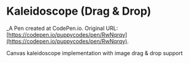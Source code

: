 # Kaleidoscope (Drag & Drop)
 _A Pen created at CodePen.io. Original URL: [https://codepen.io/puppycodes/pen/RwNqrqy](https://codepen.io/puppycodes/pen/RwNqrqy).

 Canvas kaleidoscope implementation with image drag & drop support